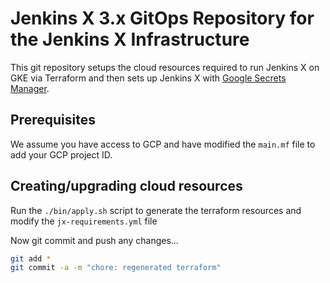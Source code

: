 # Jenkins X 3.x GitOps Repository for the Jenkins X Infrastructure

This git repository setups the cloud resources required to run Jenkins X on GKE via Terraform and then sets up Jenkins X with [Google Secrets Manager](https://cloud.google.com/secret-manager).

## Prerequisites

We assume you have access to GCP and have modified the `main.mf` file to add your GCP project ID.

## Creating/upgrading cloud resources

Run the `./bin/apply.sh` script to generate the terraform resources and modify the `jx-requirements.yml` file

Now git commit and push any changes...

```bash 
git add *
git commit -a -m "chore: regenerated terraform"
```


